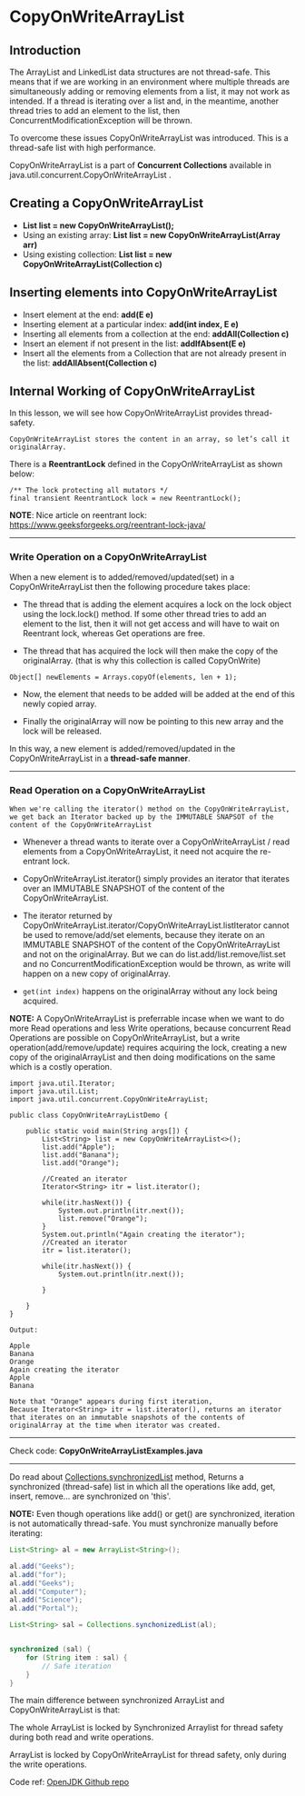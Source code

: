 # CopyOnWriteArrayList

## Introduction

The ArrayList and LinkedList data structures are not thread-safe. This means that if we are working in an environment where multiple threads are simultaneously adding or removing elements from a list, it may not work as intended. If a thread is iterating over a list and, in the meantime, another thread tries to add an element to the list, then ConcurrentModificationException will be thrown.

To overcome these issues CopyOnWriteArrayList was introduced. This is a thread-safe list with high performance.

CopyOnWriteArrayList is a part of **Concurrent Collections** available in java.util.concurrent.CopyOnWriteArrayList .

## Creating a CopyOnWriteArrayList

- **List list = new CopyOnWriteArrayList();**
- Using an existing array: **List list = new CopyOnWriteArrayList(Array arr)**
- Using existing collection: **List list = new CopyOnWriteArrayList(Collection c)**

## Inserting elements into CopyOnWriteArrayList

- Insert element at the end: **add(E e)**
- Inserting element at a particular index: **add(int index, E e)**
- Inserting all elements from a collection at the end: **addAll(Collection c)**
- Insert an element if not present in the list: **addIfAbsent(E e)**
- Insert all the elements from a Collection that are not already present in the list: **addAllAbsent(Collection c)**

## Internal Working of CopyOnWriteArrayList

In this lesson, we will see how CopyOnWriteArrayList provides thread-safety.

```
CopyOnWriteArrayList stores the content in an array, so let’s call it originalArray.
```

There is a **ReentrantLock** defined in the CopyOnWriteArrayList as shown below:

```
/** The lock protecting all mutators */
final transient ReentrantLock lock = new ReentrantLock();
```

**NOTE**: Nice article on reentrant lock: https://www.geeksforgeeks.org/reentrant-lock-java/

---

### **Write Operation on a CopyOnWriteArrayList**

When a new element is to added/removed/updated(set) in a CopyOnWriteArrayList then the following procedure takes place:

- The thread that is adding the element acquires a lock on the lock object using the lock.lock() method. If some other thread tries to add an element to the list, then it will not get access and will have to wait on Reentrant lock, whereas Get operations are free.

- The thread that has acquired the lock will then make the copy of the originalArray. (that is why this collection is called CopyOnWrite)

```
Object[] newElements = Arrays.copyOf(elements, len + 1);
```

- Now, the element that needs to be added will be added at the end of this newly copied array.

- Finally the originalArray will now be pointing to this new array and the lock will be released.

In this way, a new element is added/removed/updated in the CopyOnWriteArrayList in a **thread-safe manner**.

---

### **Read Operation on a CopyOnWriteArrayList**

```
When we're calling the iterator() method on the CopyOnWriteArrayList, we get back an Iterator backed up by the IMMUTABLE SNAPSOT of the content of the CopyOnWriteArrayList
```

- Whenever a thread wants to iterate over a CopyOnWriteArrayList / read elements from a CopyOnWriteArrayList, it need not acquire the re-entrant lock.

- CopyOnWriteArrayList.iterator() simply provides an iterator that iterates over an IMMUTABLE SNAPSHOT of the content of the CopyOnWriteArrayList.

- The iterator returned by CopyOnWriteArrayList.iterator/CopyOnWriteArrayList.listIterator cannot be used to remove/add/set elements, because they iterate on an IMMUTABLE SNAPSHOT of the content of the CopyOnWriteArrayList and not on the originalArray. But we can do list.add/list.remove/list.set and no ConcurrentModificationException would be thrown, as write will happen on a new copy of originalArray.

- ```get(int index)``` happens on the originalArray without any lock being acquired.

**NOTE:** A CopyOnWriteArrayList is preferrable incase when we want to do more Read operations and less Write operations, because concurrent Read Operations are possible on CopyOnWriteArrayList, but a write operation(add/remove/update) requires acquiring the lock, creating a new copy of the originalArrayList and then doing modifications on the same which is a costly operation.

```
import java.util.Iterator;
import java.util.List;
import java.util.concurrent.CopyOnWriteArrayList;

public class CopyOnWriteArrayListDemo {

	public static void main(String args[]) {
		List<String> list = new CopyOnWriteArrayList<>();
		list.add("Apple");
		list.add("Banana");
		list.add("Orange");

		//Created an iterator
		Iterator<String> itr = list.iterator();

		while(itr.hasNext()) {
			System.out.println(itr.next());
			list.remove("Orange");
		}
		System.out.println("Again creating the iterator");
		//Created an iterator
		itr = list.iterator();

		while(itr.hasNext()) {
			System.out.println(itr.next());

		}

	}
}

Output:

Apple
Banana
Orange
Again creating the iterator
Apple
Banana

Note that "Orange" appears during first iteration,
Because Iterator<String> itr = list.iterator(), returns an iterator that iterates on an immutable snapshots of the contents of originalArray at the time when iterator was created.
```

---

Check code: **CopyOnWriteArrayListExamples.java**

---

Do read about [Collections.synchronizedList](https://docs.oracle.com/javase/8/docs/api/java/util/Collections.html#synchronizedList-java.util.List-) method, Returns a synchronized (thread-safe) list in which all the operations like add, get, insert, remove... are synchronized on 'this'.

**NOTE:** Even though operations like add() or get() are synchronized, iteration is not automatically thread-safe. You must synchronize manually before iterating:

```java
List<String> al = new ArrayList<String>();

al.add("Geeks");
al.add("for");
al.add("Geeks");
al.add("Computer");
al.add("Science");
al.add("Portal");

List<String> sal = Collections.synchonizedList(al);


synchronized (sal) {
    for (String item : sal) {
        // Safe iteration
    }
}
```

The main difference between synchronized ArrayList and CopyOnWriteArrayList is that:

The whole ArrayList is locked by Synchronized Arraylist for thread safety during both read and write operations.

ArrayList is locked by CopyOnWriteArrayList for thread safety, only during the write operations.

Code ref: [OpenJDK Github repo](https://github.com/openjdk/jdk/blob/master/src/java.base/share/classes/java/util/concurrent/CopyOnWriteArrayList.java)
